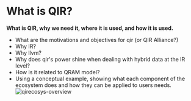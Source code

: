 # What is QIR?

__What is QIR, why we need it, where it is used, and how it is used.__

- What are the motivations and objectives for qir (or QIR  Alliance?)
- Why IR?
- Why llvm?
- Why does qir's power shine when dealing with hybrid data at the IR level?
- How is it related to QRAM model?
- Using a conceptual example, showing what each component of the ecosystem does and how they can be applied to users needs.
![qirecosys-overview](qirecosys.png)
